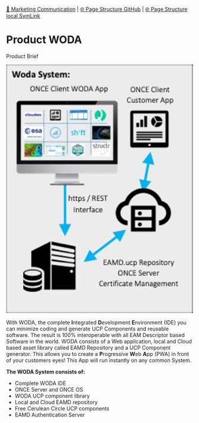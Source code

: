 [📁 Marketing Communication](../marketing-communication.md) | [🌐 Page Structure GitHub](/2cu.atlassian.net/wiki/spaces/CCU/pages/400000115/product-woda.md) | [🌐 Page Structure local SymLink](./product-woda.page.md)

# Product WODA

Product Brief

![](./attachments/grafik-20200803-090824.png)

With WODA, the complete **I**ntegrated **D**evelopment **E**nvironment (IDE) you can minimize coding and generate UCP Components and reusable software. The result is 100% interoperable with all EAM Descriptor based Software in the world. WODA consists of a Web application, local and Cloud based asset library called EAMD Repository and a UCP Component generator. This allows you to create a **P**rogressive **W**eb **A**pp (PWA) in front of your customers eyes! This App will run instantly on any common System.

**The WODA System consists of:**

- Complete WODA IDE
- ONCE Server and ONCE OS
- WODA UCP component library
- Local and Cloud EAMD repository
- Free Cerulean Circle UCP components
- EAMD Authentication Server
